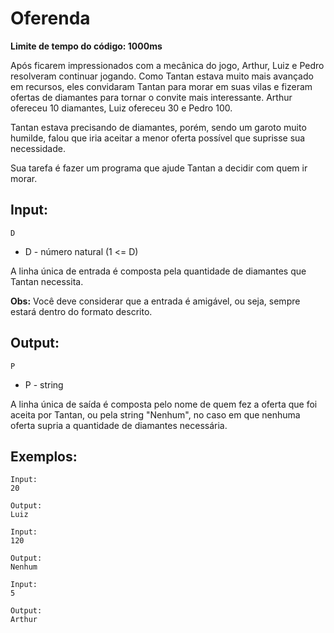 # Oferenda

**Limite de tempo do código: 1000ms**

Após ficarem impressionados com a mecânica do jogo, Arthur, Luiz e Pedro resolveram continuar jogando. Como Tantan estava muito mais avançado em recursos, eles convidaram Tantan para morar em suas vilas e fizeram ofertas de diamantes para tornar o convite mais interessante. Arthur ofereceu 10 diamantes, Luiz ofereceu 30 e Pedro 100.

Tantan estava precisando de diamantes, porém, sendo um garoto muito humilde, falou que iria aceitar a menor oferta possível que suprisse sua necessidade.

Sua tarefa é fazer um programa que ajude Tantan a decidir com quem ir morar.

## Input:

```
D
```

- D - número natural (1 <= D)

A linha única de entrada é composta pela quantidade de diamantes que Tantan necessita.

**Obs:** Você deve considerar que a entrada é amigável, ou seja, sempre estará dentro do formato descrito.

## Output:

```
P
```

- P - string

A linha única de saída é composta pelo nome de quem fez a oferta que foi aceita por Tantan, ou pela string "Nenhum", no caso em que nenhuma oferta supria a quantidade de diamantes necessária.

## Exemplos:

```
Input:
20

Output:
Luiz
```

```
Input:
120

Output:
Nenhum
```

```
Input:
5

Output:
Arthur
```